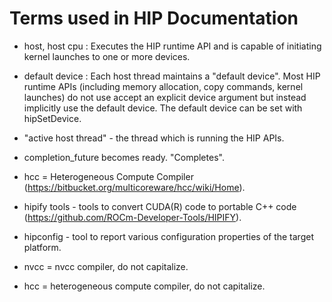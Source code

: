 # Terms used in HIP Documentation

- host, host cpu : Executes the HIP runtime API and is capable of initiating kernel launches to one or more devices.
- default device : Each host thread maintains a "default device".
Most HIP runtime APIs (including memory allocation, copy commands, kernel launches) do not use accept an explicit device
argument but instead implicitly use the default device.
The default device can be set with hipSetDevice.

- "active host thread" - the thread which is running the HIP APIs.

- completion_future becomes ready. "Completes".

- hcc = Heterogeneous Compute Compiler (https://bitbucket.org/multicoreware/hcc/wiki/Home).

- hipify tools - tools to convert CUDA(R) code to portable C++ code (https://github.com/ROCm-Developer-Tools/HIPIFY).
- hipconfig - tool to report various configuration properties of the target platform.

- nvcc = nvcc compiler, do not capitalize.
- hcc  = heterogeneous compute compiler, do not capitalize.
